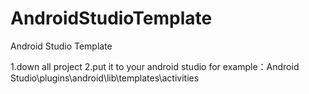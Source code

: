 # AndroidStudioTemplate
Android Studio Template

1.down all project
2.put it to your android studio 
for example：Android Studio\plugins\android\lib\templates\activities

